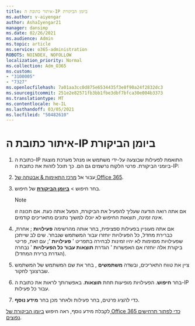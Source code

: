 ```yaml
---
title: איתור כתובת ה-IP ביומן הביקורת
ms.author: v-aiyengar
author: AshaIyengar21
manager: dansimp
ms.date: 02/26/2021
ms.audience: Admin
ms.topic: article
ms.service: o365-administration
ROBOTS: NOINDEX, NOFOLLOW
localization_priority: Normal
ms.collection: Adm_O365
ms.custom:
- "3100005"
- "7327"
ms.openlocfilehash: 7a01aa3cc0d875e6534435f3e8f90a24f2832dc3
ms.sourcegitcommit: 251e2e82571fb3bb1fbe3dbf7bfca30e004b3373
ms.translationtype: MT
ms.contentlocale: he-IL
ms.lasthandoff: 03/05/2021
ms.locfileid: "50482610"
---
```

# <a name="find-the-ip-address-in-audit-log"></a>איתור כתובת ה-IP ביומן הביקורת

1. כתובת ה-IP התואמת לפעילות שבוצעה על-ידי משתמש או מנהל מערכת מוצגת ביומני הביקורת. פרטי הלקוח נרשמים גם הם. כך תוכל לזהות את כתובת ה-IP:

1. עבור אל [מרכז התאימות & אבטחה של Office 365](https://go.microsoft.com/fwlink/p/?linkid=2077143).
1. בחר חיפוש  >  **[ביומן הביקורת](https://go.microsoft.com/fwlink/?linkid=2103759)** של חיפוש.
    > [!NOTE]
    > אם אתה רואה הודעה שעליך להפעיל את הביקורת, הפעל אותה כעת. אם תכונה זו אינה זמינה, תוצאות החיפוש לא יוכלו למשוך נתונים מתאריכים קודמים.
1. אם אתה מעוניין בפעילות ספציפית, בחר אותה מהרשימה **פעילויות** ; אחרת, כברירת מחדל, כל הפעילויות יוחזרו עבור המשתמש שנבחר. שים לב שייתכן שפעילויות מסוימות לא יהיו זמינות לבחירה בתפריט ' **פעילויות** '; עם זאת, פריטי ביקורת אלה יוחזרו אם האפשרות ' הגדרת **תוצאות עבור כל הפעילויות** ' נבחרה (הגדרת ברירת המחדל).
1. ציין את טווח התאריכים, ובשדה **משתמשים** , בחר את שם המשתמש של המשתמש שברצונך לחקור.
1. בחר **חיפוש**. הפעילויות מופיעות תחת **תוצאות**. באפשרותך לראות את כתובת ה-IP עבור כל פעילות.
1. כדי להציג פרטים, בחר פעילות ולאחר מכן בחר **מידע נוסף**.

לקבלת מידע נוסף, ראה חיפוש [ביומן הביקורת של Office 365 כדי לפתור תרחישים נפוצים](https://go.microsoft.com/fwlink/?linkid=2103944).